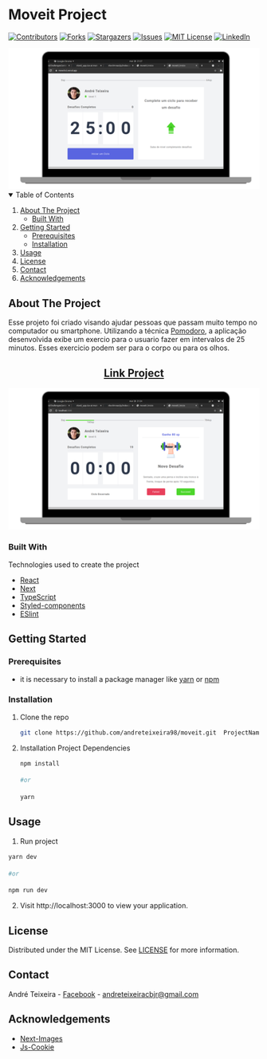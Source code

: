 # Moveit Project

<!-- PROJECT SHIELDS -->
[![Contributors][contributors-shield]][contributors-url]
[![Forks][forks-shield]][forks-url]
[![Stargazers][stars-shield]][stars-url]
[![Issues][issues-shield]][issues-url]
[![MIT License][license-shield]][license-url]
[![LinkedIn][linkedin-shield]][linkedin-url]

<!-- PROJECT LOGO -->

<img src="/others/github/images/screenshothome.png" alt='home'/>


<!-- TABLE OF CONTENTS -->
<details open="open">
  <summary>Table of Contents</summary>
  <ol>
    <li>
      <a href="#about-the-project">About The Project</a>
      <ul>
        <li><a href="#built-with">Built With</a></li>
      </ul>
    </li>
    <li>
      <a href="#getting-started">Getting Started</a>
      <ul>
        <li><a href="#prerequisites">Prerequisites</a></li>
        <li><a href="#installation">Installation</a></li>
      </ul>
    </li>
    <li><a href="#usage">Usage</a></li>
    <li><a href="#license">License</a></li>
    <li><a href="#contact">Contact</a></li>
    <li><a href="#acknowledgements">Acknowledgements</a></li>
  </ol>
</details>



<!-- ABOUT THE PROJECT -->
## About The Project
   <p>
    Esse projeto foi criado visando ajudar pessoas que passam muito tempo no computador ou smartphone. Utilizando a técnica <a href="https://en.wikipedia.org/wiki/Pomodoro_Technique" target="_blank">Pomodoro</a>, a aplicação desenvolvida exibe um exercio para o usuario fazer em intervalos de 25 minutos. Esses exercicio podem ser para o corpo ou para os olhos.
    </p>

<h2 align="center"><a href="https://moveitv2.vercel.app/">Link Project</a></h2>

[![Product Name Screen Shot][product-screenshot]](https://moveitv2.vercel.app/)

### Built With
Technologies used to create the project

* [React](https://reactjs.org/)
* [Next](https://nextjs.org/)
* [TypeScript](https://www.typescriptlang.org/)
* [Styled-components](https://styled-components.com)
* [ESlint](https://eslint.org/)


<!-- GETTING STARTED -->
## Getting Started



### Prerequisites

* it is necessary to install a package manager like [yarn](https://classic.yarnpkg.com/en/docs/install#debian-stable) or [npm](https://www.npmjs.com/get-npm)


### Installation

1. Clone the repo
   ```sh
   git clone https://github.com/andreteixeira98/moveit.git  ProjectName
   ```
2. Installation Project Dependencies
   ```sh
   npm install

   #or

   yarn
   ```

<!-- USAGE EXAMPLES -->
## Usage

1. Run project
  ```sh
  yarn dev

  #or

  npm run dev
  ```
2. Visit http://localhost:3000 to view your application.


<!-- LICENSE -->
## License

 Distributed under the MIT License. See [LICENSE](https://github.com/andreteixeira98/moveit.git/blob/main/LICENSE.md) for more information.

<!-- CONTACT -->
## Contact

André Teixeira - [Facebook](https://www.facebook.com/andreteixeiravaz) - andreteixeiracbjr@gmail.com

<!-- ACKNOWLEDGEMENTS -->
## Acknowledgements
* [Next-Images](https://www.npmjs.com/package/next-images)
* [Js-Cookie](https://www.npmjs.com/package/js-cookie)


<!-- MARKDOWN LINKS & IMAGES -->
<!-- https://www.markdownguide.org/basic-syntax/#reference-style-links -->
[contributors-shield]: https://img.shields.io/github/contributors/andreteixeira98/moveit.svg?style=for-the-badge
[contributors-url]: https://github.com/andreteixeira98/moveit/graphs/contributors
[forks-shield]: https://img.shields.io/github/forks/andreteixeira98/moveit.svg?style=for-the-badge
[forks-url]: https://github.com/andreteixeira98/moveit/network/members
[stars-shield]: https://img.shields.io/github/stars/andreteixeira98/moveit.svg?style=for-the-badge
[stars-url]: https://github.com/andreteixeira98/moveit/stargazers
[issues-shield]: https://img.shields.io/github/issues/andreteixeira98/moveit.svg?style=for-the-badge
[issues-url]: https://github.com/andreteixeira98/moveit/issues
[license-shield]: https://img.shields.io/github/license/andreteixeira98/moveit.svg?style=for-the-badge
[license-url]: https://github.com/andreteixeira98/moveit/blob/main/LICENSE.md
[linkedin-shield]: https://img.shields.io/badge/-LinkedIn-black.svg?style=for-the-badge&logo=linkedin&colorB=555
[linkedin-url]: https://linkedin.com/in/andre-teixeira-83a822186
[product-screenshot]: /others/github/images/newChallenge.png
